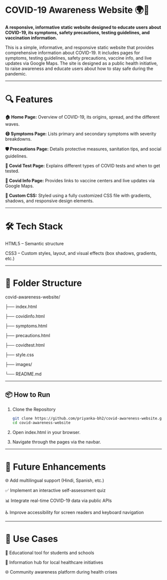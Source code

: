 # COVID-19 Awareness Website 🌍🦠
**A responsive, informative static website designed to educate users about COVID-19, its symptoms, safety precautions, testing guidelines, and vaccination information.**

This is a simple, informative, and responsive static website that provides comprehensive information about COVID-19. It includes pages for symptoms, testing guidelines, safety precautions, vaccine info, and live updates via Google Maps. The site is designed as a public health initiative, to raise awareness and educate users about how to stay safe during the pandemic.

---

# 🔍 Features
**🏠 Home Page:** Overview of COVID-19, its origins, spread, and the different waves.

**😷 Symptoms Page:** Lists primary and secondary symptoms with severity breakdowns.

**🛡 Precautions Page:** Details protective measures, sanitation tips, and social guidelines.

**🧪 Covid Test Page:** Explains different types of COVID tests and when to get tested.

**💉 Covid Info Page:** Provides links to vaccine centers and live updates via Google Maps.

**🎨 Custom CSS:** Styled using a fully customized CSS file with gradients, shadows, and responsive design elements.

---

# 🛠️ Tech Stack
HTML5 – Semantic structure

CSS3 – Custom styles, layout, and visual effects (box shadows, gradients, etc.)

---

# 📁 Folder Structure
covid-awareness-website/

├── index.html

├── covidinfo.html

├── symptoms.html

├── precautions.html

├── covidtest.html

├── style.css

├── images/

└── README.md    

---

## 📦 How to Run

1. Clone the Repository
   ```bash
   git clone https://github.com/priyanka-bh2/covid-awareness-website.git
   cd covid-awareness-website
   
2. Open index.html in your browser.
   
3.  Navigate through the pages via the navbar.

---

# 🔮 Future Enhancements
🌐 Add multilingual support (Hindi, Spanish, etc.)

✅ Implement an interactive self-assessment quiz

📊 Integrate real-time COVID-19 data via public APIs

♿ Improve accessibility for screen readers and keyboard navigation

---

# 📌 Use Cases
🏫 Educational tool for students and schools

🏥 Information hub for local healthcare initiatives

🌐 Community awareness platform during health crises



